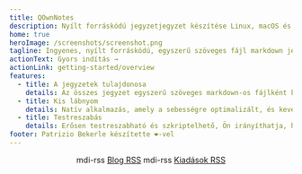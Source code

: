 ```yaml
---
title: QOwnNotes
description: Nyílt forráskódú jegyzetjegyzet készítése Linux, macOS és Windows rendszerhez, amely a Nextcloud Notes alkalmazással együtt működik
home: true
heroImage: /screenshots/screenshot.png
tagline: Ingyenes, nyílt forráskódú, egyszerű szöveges fájl markdown jegyzetelés Nextcloud / ownCloud integrációval
actionText: Gyors indítás →
actionLink: getting-started/overview
features:
  - title: A jegyzetek tulajdonosa
    details: Az összes jegyzet egyszerű szöveges markdown-os fájlként kerül tárolásra a számítógépén, nincs "vendor lock-in" Használja a szinkronizálási szolgáltatásokat, például a Nextcloud -ot a jegyzetek szinkronizálásához az eszközök között.
  - title: Kis lábnyom
    details: Natív alkalmazás, amely a sebességre optimalizált, és kevés processzor- és memória -erőforrást igényel.
  - title: Testreszabás
    details: Erősen testreszabható és szkriptelhető, Ön irányíthatja, hogy miként dolgozzon a jegyzeteivel.
footer: Patrizio Bekerle készítette ❤️-vel
---
```


<div class="rss-block">
    <v-chip outlined><v-icon left>mdi-rss</v-icon> <a href="https://feeds.feedburner.com/QOwnNotesBlog">Blog RSS</a></v-chip>
    <v-chip outlined><v-icon left>mdi-rss</v-icon> <a href="https://feeds.feedburner.com/QOwnNotesReleases">Kiadások RSS</a></v-chip>
</div>

<Poll />

<style>
    .rss-block { text-align: center; margin-bottom: 20px; }
</style>
